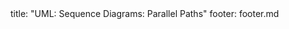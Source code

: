 <frontmatter>
title: "UML: Sequence Diagrams: Parallel Paths"
footer: footer.md
</frontmatter>

<include src="unit-inPage-asFlat.md" boilerplate />